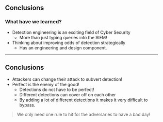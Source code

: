 <!-- .slide: class="title" -->

## Conclusions
### What have we learned?

* Detection engineering is an exciting field of Cyber Security
    * More than just typing queries into the SIEM!
* Thinking about improving odds of detection strategically
    * Has an engineering and design component.

---

<!-- content -->
## Conclusions

* Attackers can change their attack to subvert detection!
* Perfect is the enemy of the good!
   * Detections do not have to be perfect!
   * Different detections can cover off on each other
   * By adding a lot of different detections it makes it very
     difficult to bypass.

 > We only need one rule to hit for the adversaries to have a bad day!
